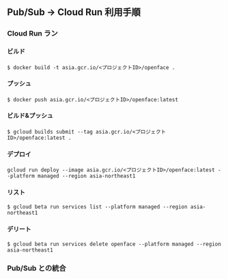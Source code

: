## Pub/Sub -> Cloud Run 利用手順

### Cloud Run ラン

#### ビルド

```
$ docker build -t asia.gcr.io/<プロジェクトID>/openface .
```

#### プッシュ

```
$ docker push asia.gcr.io/<プロジェクトID>/openface:latest
```

#### ビルド&プッシュ

```
$ gcloud builds submit --tag asia.gcr.io/<プロジェクトID>/openface:latest .
```

#### デプロイ

```
gcloud run deploy --image asia.gcr.io/<プロジェクトID>/openface:latest --platform managed --region asia-northeast1
```

#### リスト

```
$ gcloud beta run services list --platform managed --region asia-northeast1
```

#### デリート

```
$ gcloud beta run services delete openface --platform managed --region asia-northeast1
```

### Pub/Sub との統合

